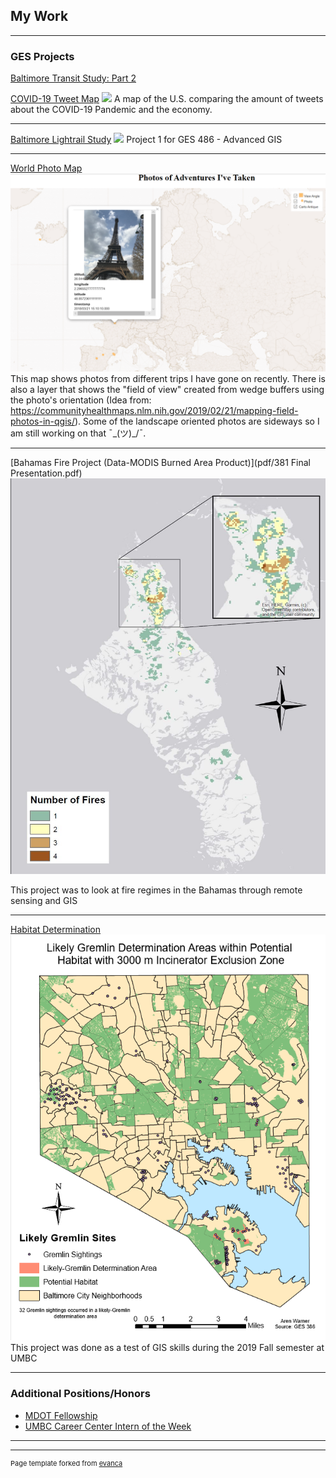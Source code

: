 ## My Work

---

### GES Projects

[Baltimore Transit Study: Part 2](GES_486_Project_2/Baltimore/Transit/Study_2.md)
<img scr="../images/MHHI.PNG"/>

[COVID-19 Tweet Map](Lab_6/lab_6_Warner.md)
<img src="../images/thumbnail.PNG"/>
A map of the U.S. comparing the amount of tweets about the COVID-19 Pandemic and the economy.

---

[Baltimore Lightrail Study](Project1_486/Baltimore_transit_study.md)
<img src="../images/BG_map.PNG"/>
Project 1 for GES 486 - Advanced GIS

---

[World Photo Map](projects/qgis2web_2020_02_25-10_33_20_132185/index.html)
<img src="images/webmap_sc.PNG"/>
This map shows photos from different trips I have gone on recently. There is also a layer that shows the "field of view" created from wedge buffers using the photo's orientation (Idea from: https://communityhealthmaps.nlm.nih.gov/2019/02/21/mapping-field-photos-in-qgis/). Some of the landscape oriented photos are sideways so I am still working on that  ¯\_(ツ)_/¯.

---

[Bahamas Fire Project (Data-MODIS Burned Area Product)](pdf/381 Final Presentation.pdf)
<img src="/projects/Map_1.JPG"/>

This project was to look at fire regimes in the Bahamas through remote sensing and GIS

---
[Habitat Determination](/Habitat_Determination.md)
<img src="/projects/Habitat.PNG"/>
This project was done as a test of GIS skills during the 2019 Fall semester at UMBC

---


### Additional Positions/Honors

- [MDOT Fellowship](https://publicservicescholars.umbc.edu/mdot-fellows-2019/)
- [UMBC Career Center Intern of the Week](https://careers.umbc.edu/news/?id=90220)

---

---
<p style="font-size:11px">Page template forked from <a href="https://github.com/evanca/quick-portfolio">evanca</a></p>
<!-- Remove above link if you don't want to attibute -->
